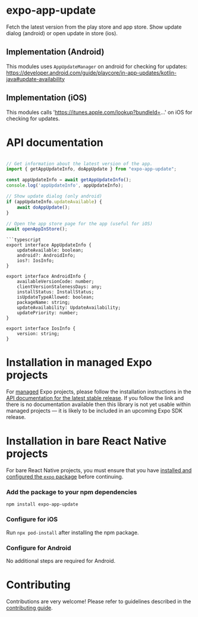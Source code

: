 # expo-app-update

Fetch the latest version from the play store and app store. Show update dialog (android) or open update in store (ios).

## Implementation (Android)

This modules uses `AppUpdateManager` on android for checking for updates:
https://developer.android.com/guide/playcore/in-app-updates/kotlin-java#update-availability

## Implementation (iOS)

This modules calls 'https://itunes.apple.com/lookup?bundleId=...' on iOS for checking for updates.

# API documentation

```typescript

// Get information about the latest version of the app.
import { getAppUpdateInfo, doAppUpdate } from "expo-app-update";

const appUpdateInfo = await getAppUpdateInfo();
console.log('appUpdateInfo', appUpdateInfo);

// Show update dialog (only android)
if (appUpdateInfo.updateAvailable) {
    await doAppUpdate();
}

// Open the app store page for the app (useful for iOS)
await openAppInStore();
```


```
```typescript
export interface AppUpdateInfo {
    updateAvailable: boolean;
    android?: AndroidInfo;
    ios?: IosInfo;
}

export interface AndroidInfo {
    availableVersionCode: number;
    clientVersionStalenessDays: any;
    installStatus: InstallStatus;
    isUpdateTypeAllowed: boolean;
    packageName: string;
    updateAvailability: UpdateAvailability;
    updatePriority: number;
}

export interface IosInfo {
    version: string;
}
```

# Installation in managed Expo projects

For [managed](https://docs.expo.dev/archive/managed-vs-bare/) Expo projects, please follow the installation instructions in the [API documentation for the latest stable release](#api-documentation). If you follow the link and there is no documentation available then this library is not yet usable within managed projects &mdash; it is likely to be included in an upcoming Expo SDK release.

# Installation in bare React Native projects

For bare React Native projects, you must ensure that you have [installed and configured the `expo` package](https://docs.expo.dev/bare/installing-expo-modules/) before continuing.

### Add the package to your npm dependencies

```
npm install expo-app-update
```

### Configure for iOS

Run `npx pod-install` after installing the npm package.


### Configure for Android

No additional steps are required for Android.

# Contributing

Contributions are very welcome! Please refer to guidelines described in the [contributing guide]( https://github.com/expo/expo#contributing).
